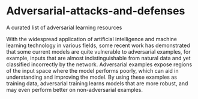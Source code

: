 # Adversarial-attacks-and-defenses
A curated list of adversarial learning resources

	
With the widespread application of artificial intelligence and machine learning technology in various fields, some recent work has demonstrated that some current models are quite vulnerable to adversarial examples, for example, inputs that are almost indistinguishable from natural data and yet classified incorrectly by the network. 
Adversarial examples expose regions of the input space where the model performs poorly, which can aid in understanding and improving the model. 
By using these examples as training data, adversarial training learns models that are more robust, and may even perform better on non-adversarial examples. 
